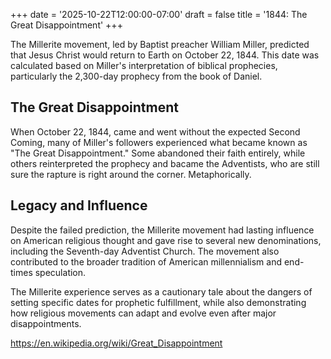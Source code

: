 +++
date = '2025-10-22T12:00:00-07:00'
draft = false
title = '1844: The Great Disappointment'
+++

The Millerite movement, led by Baptist preacher William Miller, predicted that Jesus Christ would return to Earth on October 22, 1844. This date was calculated based on Miller's interpretation of biblical prophecies, particularly the 2,300-day prophecy from the book of Daniel.

## The Great Disappointment

When October 22, 1844, came and went without the expected Second Coming, many of Miller's followers experienced what became known as "The Great Disappointment." Some abandoned their faith entirely, while others reinterpreted the prophecy and bacame the Adventists, who are still sure the rapture is right around the corner.  Metaphorically.

## Legacy and Influence

Despite the failed prediction, the Millerite movement had lasting influence on American religious thought and gave rise to several new denominations, including the Seventh-day Adventist Church. The movement also contributed to the broader tradition of American millennialism and end-times speculation.

The Millerite experience serves as a cautionary tale about the dangers of setting specific dates for prophetic fulfillment, while also demonstrating how religious movements can adapt and evolve even after major disappointments.

https://en.wikipedia.org/wiki/Great_Disappointment